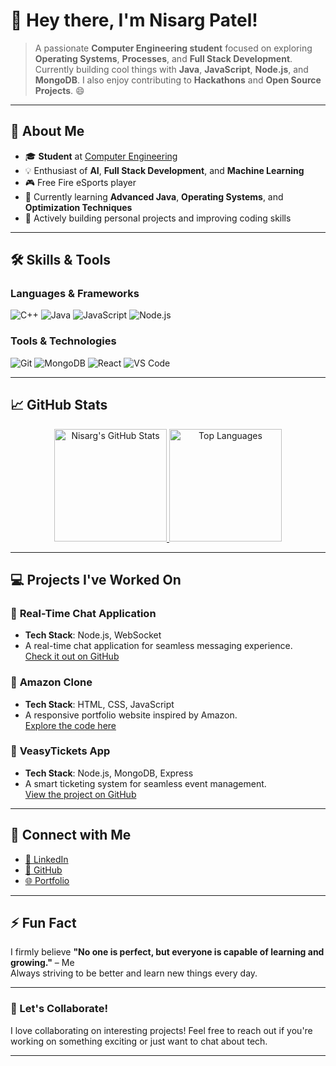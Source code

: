 # 👋 Hey there, I'm **Nisarg Patel**!

> A passionate **Computer Engineering student** focused on exploring **Operating Systems**, **Processes**, and **Full Stack Development**.  
> Currently building cool things with **Java**, **JavaScript**, **Node.js**, and **MongoDB**. I also enjoy contributing to **Hackathons** and **Open Source Projects**. 😄

---

## 🚀 **About Me**
- 🎓 **Student** at [Computer Engineering](https://www.linkedin.com/school/xyz-university/)
- 💡 Enthusiast of **AI**, **Full Stack Development**, and **Machine Learning**
- 🎮 Free Fire eSports player
- 📝 Currently learning **Advanced Java**, **Operating Systems**, and **Optimization Techniques**
- 🌱 Actively building personal projects and improving coding skills

---

## 🛠️ **Skills & Tools**

### Languages & Frameworks
![C++](https://img.shields.io/badge/-C++-00599C?logo=c%2B%2B&logoColor=white)
![Java](https://img.shields.io/badge/-Java-ED8B00?logo=java&logoColor=white)
![JavaScript](https://img.shields.io/badge/-JavaScript-F7DF1E?logo=javascript&logoColor=black)
![Node.js](https://img.shields.io/badge/-Node.js-339933?logo=node.js&logoColor=white)

### Tools & Technologies
![Git](https://img.shields.io/badge/-Git-F05032?logo=git&logoColor=white)
![MongoDB](https://img.shields.io/badge/-MongoDB-47A248?logo=mongodb&logoColor=white)
![React](https://img.shields.io/badge/-React-61DAFB?logo=react&logoColor=black)
![VS Code](https://img.shields.io/badge/-VS%20Code-007ACC?logo=visualstudiocode&logoColor=white)

---

## 📈 **GitHub Stats**  
<div align="center">
  <a href="https://github.com/NISARG2206">
    <img height="180em" src="https://github-readme-stats.vercel.app/api?username=NISARG2206&show_icons=true&theme=radical&count_private=true" alt="Nisarg's GitHub Stats" />
  </a>
  
  <a href="https://github.com/NISARG2206">
    <img height="180em" src="https://github-readme-stats.vercel.app/api/top-langs/?username=NISARG2206&layout=compact&theme=radical" alt="Top Languages" />
  </a>
</div>

---

## 💻 **Projects I've Worked On**

### 🔐 **Real-Time Chat Application**  
- **Tech Stack**: Node.js, WebSocket  
- A real-time chat application for seamless messaging experience.  
[Check it out on GitHub](https://github.com/NISARG2206/smart-india-hackathon.git)

### 🛒 **Amazon Clone**  
- **Tech Stack**: HTML, CSS, JavaScript  
- A responsive portfolio website inspired by Amazon.  
[Explore the code here](https://github.com/NISARG2206/Amazon-Clone)

### 🎫 **VeasyTickets App**  
- **Tech Stack**: Node.js, MongoDB, Express  
- A smart ticketing system for seamless event management.  
[View the project on GitHub](https://github.com/NISARG2206/TicketHub)

---

## 🔗 **Connect with Me**
- [💼 LinkedIn](https://www.linkedin.com/in/nisarg-patel-682a182b5)
- [🐙 GitHub](https://github.com/NISARG2206)
- [🌐 Portfolio](https://nisarg2206.github.io)

---

## ⚡ **Fun Fact**
I firmly believe **"No one is perfect, but everyone is capable of learning and growing."** – Me  
Always striving to be better and learn new things every day.

---

### 🤝 Let's Collaborate!
I love collaborating on interesting projects! Feel free to reach out if you're working on something exciting or just want to chat about tech.

---

<!---
NISARG2206/NISARG2206 is a ✨ special ✨ repository because its `README.md` (this file) appears on your GitHub profile.
You can click the Preview link to take a look at your changes.
--->
